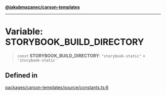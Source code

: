 [**@jakubmazanec/carson-templates**](../README.md)

---

# Variable: STORYBOOK_BUILD_DIRECTORY

> `const` **STORYBOOK_BUILD_DIRECTORY**: `"storybook-static"` = `'storybook-static'`

## Defined in

[packages/carson-templates/source/constants.ts:6](https://github.com/jakubmazanec/tools/blob/0633c96618f3c6692ade528aee0f27ac091468a5/packages/carson-templates/source/constants.ts#L6)
